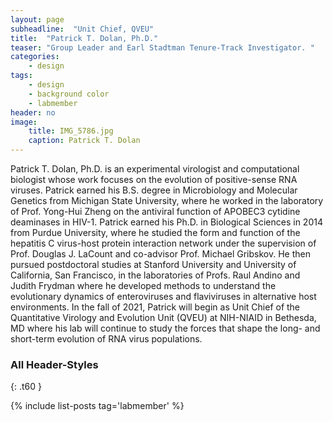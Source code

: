 ```yaml
---
layout: page
subheadline:  "Unit Chief, QVEU"
title:  "Patrick T. Dolan, Ph.D."
teaser: "Group Leader and Earl Stadtman Tenure-Track Investigator. "
categories:
    - design
tags:
    - design
    - background color
    - labmember
header: no
image:
    title: IMG_5786.jpg
    caption: Patrick T. Dolan
---
```

Patrick T. Dolan, Ph.D. is an experimental virologist and computational biologist whose work focuses on the evolution of positive-sense RNA viruses. Patrick earned his B.S. degree in Microbiology and Molecular Genetics from Michigan State University, where he worked in the laboratory of Prof. Yong-Hui Zheng on the antiviral function of APOBEC3 cytidine deaminases in HIV-1. Patrick earned his Ph.D. in Biological Sciences in 2014 from Purdue University, where he studied the form and function of the hepatitis C virus-host protein interaction network under the supervision of Prof. Douglas J. LaCount and co-advisor Prof. Michael Gribskov. He then pursued postdoctoral studies at Stanford University and University of California, San Francisco, in the laboratories of Profs. Raul Andino and Judith Frydman where he developed methods to understand the evolutionary dynamics of enteroviruses and flaviviruses in alternative host environments. In the fall of 2021, Patrick will begin as Unit Chief of the Quantitative Virology and Evolution Unit (QVEU) at NIH-NIAID in Bethesda, MD where his lab will continue to study the forces that shape the long- and short-term evolution of RNA virus populations.

### All Header-Styles
{: .t60 }

{% include list-posts tag='labmember' %}
